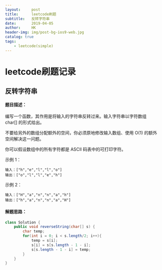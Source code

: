 ```yaml
---
layout:     post
title:      leetcode刷题
subtitle:   反转字符串
date:       2019-04-05
author:     HK
header-img: img/post-bg-ios9-web.jpg
catalog: true
tags:
    - leetcode(simple)
---
```

# leetcode刷题记录
## 反转字符串

#### 题目描述：
编写一个函数，其作用是将输入的字符串反转过来。输入字符串以字符数组 char[] 的形式给出。

不要给另外的数组分配额外的空间，你必须原地修改输入数组、使用 O(1) 的额外空间解决这一问题。

你可以假设数组中的所有字符都是 ASCII 码表中的可打印字符。

 

示例 1：

    输入：["h","e","l","l","o"]
    输出：["o","l","l","e","h"]
示例 2：

    输入：["H","a","n","n","a","h"]
    输出：["h","a","n","n","a","H"]
    
#### 解题思路：
```java
class Solution {
    public void reverseString(char[] s) {
        char temp;
        for(int i = 0; i < s.length/2; i++){
            temp = s[i];
            s[i] = s[s.length - 1 - i];
            s[s.length - 1 - i] = temp;
        }
    }
}
```
